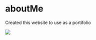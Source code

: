# aboutMe

Created this website to use as a portifolio

![](https://pbs.twimg.com/media/EvjetuvWgAEbOsk?format=jpg&name=small)
